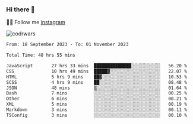 ### Hi there 👋

👨‍💻 Follow me [instagram](https://instagram.com/an.grsmnko?igshid=ZDdkNTZiNTM=](https://instagram.com/an.grsmnko?igshid=ZDdkNTZiNTM=))

![codrwars](https://www.codewars.com/users/rsschool_c9af20f58c35c696/badges/micro) 

<!--START_SECTION:waka-->

```txt
From: 18 September 2023 - To: 01 November 2023

Total Time: 48 hrs 55 mins

JavaScript       27 hrs 33 mins  ██████████████░░░░░░░░░░░   56.20 %
CSS              10 hrs 49 mins  █████▓░░░░░░░░░░░░░░░░░░░   22.07 %
HTML             5 hrs 9 mins    ██▓░░░░░░░░░░░░░░░░░░░░░░   10.53 %
SCSS             4 hrs 9 mins    ██░░░░░░░░░░░░░░░░░░░░░░░   08.48 %
JSON             48 mins         ▒░░░░░░░░░░░░░░░░░░░░░░░░   01.64 %
Bash             7 mins          ░░░░░░░░░░░░░░░░░░░░░░░░░   00.25 %
Other            6 mins          ░░░░░░░░░░░░░░░░░░░░░░░░░   00.21 %
XML              5 mins          ░░░░░░░░░░░░░░░░░░░░░░░░░   00.19 %
Markdown         3 mins          ░░░░░░░░░░░░░░░░░░░░░░░░░   00.11 %
TSConfig         3 mins          ░░░░░░░░░░░░░░░░░░░░░░░░░   00.10 %
```

<!--END_SECTION:waka-->
